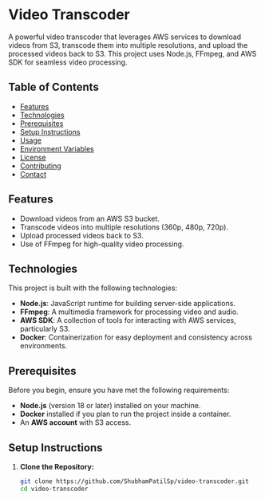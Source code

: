 # Video Transcoder

A powerful video transcoder that leverages AWS services to download videos from S3, transcode them into multiple resolutions, and upload the processed videos back to S3. This project uses Node.js, FFmpeg, and AWS SDK for seamless video processing.

## Table of Contents

- [Features](#features)
- [Technologies](#technologies)
- [Prerequisites](#prerequisites)
- [Setup Instructions](#setup-instructions)
- [Usage](#usage)
- [Environment Variables](#environment-variables)
- [License](#license)
- [Contributing](#contributing)
- [Contact](#contact)

## Features

- Download videos from an AWS S3 bucket.
- Transcode videos into multiple resolutions (360p, 480p, 720p).
- Upload processed videos back to S3.
- Use of FFmpeg for high-quality video processing.

## Technologies

This project is built with the following technologies:

- **Node.js**: JavaScript runtime for building server-side applications.
- **FFmpeg**: A multimedia framework for processing video and audio.
- **AWS SDK**: A collection of tools for interacting with AWS services, particularly S3.
- **Docker**: Containerization for easy deployment and consistency across environments.

## Prerequisites

Before you begin, ensure you have met the following requirements:

- **Node.js** (version 18 or later) installed on your machine.
- **Docker** installed if you plan to run the project inside a container.
- An **AWS account** with S3 access.

## Setup Instructions

1. **Clone the Repository:**

   ```bash
   git clone https://github.com/ShubhamPatilSp/video-transcoder.git
   cd video-transcoder
